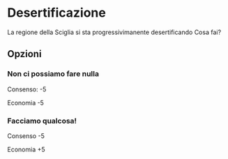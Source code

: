 # Desertificazione
La regione della Sciglia si sta progressivimanente desertificando
Cosa fai?
## Opzioni

### Non ci possiamo fare nulla

Consenso: -5

Economia -5
### Facciamo qualcosa! 
Consenso -5

Economia +5
